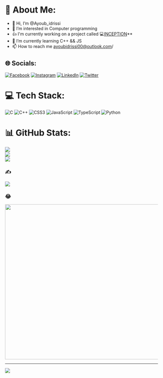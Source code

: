 # 💫 About Me:

- 👋 Hi, I’m @Ayoub_idrissi
- 👀 I’m interested in Computer programming
- :+1: I'm currently working on a project called 💻[INCEPTION](https://github.com/Anaji-el/inception)**
- 🌱 I’m currently learning C++ && JS
- 📫 How to reach me ayoubidrissi00@outlook.com/ 





## 🌐 Socials:
[![Facebook](https://img.shields.io/badge/Facebook-%231877F2.svg?logo=Facebook&logoColor=white)](https://facebook.com/ayoub.naji.98096) [![Instagram](https://img.shields.io/badge/Instagram-%23E4405F.svg?logo=Instagram&logoColor=white)](https://instagram.com/ayuup_____) [![LinkedIn](https://img.shields.io/badge/LinkedIn-%230077B5.svg?logo=linkedin&logoColor=white)](https://linkedin.com/in/ayoub-idrissi-587333233) [![Twitter](https://img.shields.io/badge/Twitter-%231DA1F2.svg?logo=Twitter&logoColor=white)](https://twitter.com/@ayoub68250543) 

# 💻 Tech Stack:
![C](https://img.shields.io/badge/c-%2300599C.svg?style=flat-square&logo=c&logoColor=white) ![C++](https://img.shields.io/badge/c++-%2300599C.svg?style=flat-square&logo=c%2B%2B&logoColor=white) ![CSS3](https://img.shields.io/badge/css3-%231572B6.svg?style=flat-square&logo=css3&logoColor=white) ![JavaScript](https://img.shields.io/badge/javascript-%23323330.svg?style=flat-square&logo=javascript&logoColor=%23F7DF1E) ![TypeScript](https://img.shields.io/badge/typescript-%23007ACC.svg?style=flat-square&logo=typescript&logoColor=white) ![Python](https://img.shields.io/badge/python-3670A0?style=flat-square&logo=python&logoColor=ffdd54)
# 📊 GitHub Stats:
![](https://github-readme-stats.vercel.app/api?username=Anaji-el&theme=dark&hide_border=false&include_all_commits=false&count_private=true)<br/>
![](https://github-readme-streak-stats.herokuapp.com/?user=Anaji-el&theme=dark&hide_border=false)<br/>
![](https://github-readme-stats.vercel.app/api/top-langs/?username=Anaji-el&theme=dark&hide_border=false&include_all_commits=false&count_private=true&layout=compact)

### ✍️
![](https://quotes-github-readme.vercel.app/api?type=horizontal&theme=tokyonight)

### 😂
<img src="https://random-memer.herokuapp.com/" width="512px"/>

---
[![](https://visitcount.itsvg.in/api?id=Anaji-el&icon=6&color=0)](https://visitcount.itsvg.in)

<!-- Proudly created with GPRM ( https://gprm.itsvg.in ) -->
